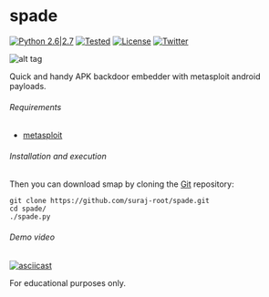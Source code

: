 # spade

[![Python 2.6|2.7](https://img.shields.io/badge/Python-2.7.*-brightgreen.svg)](https://www.python.org/downloads/)
[![Tested](https://img.shields.io/badge/Tested--on-Kali%20Linux-orange.svg)](https://www.kali.org/downloads/)
[![License](https://img.shields.io/badge/License-GNU--GPLv3-yellow.svg)](https://www.gnu.org/licenses/gpl-3.0.en.html)
[![Twitter](https://img.shields.io/badge/twitter-%40r00tx55-0099e5.svg)](https://twitter.com/r00tx55)

![alt tag](http://s21.postimg.org/r8uynyecn/Untitled.png)

Quick and handy APK backdoor embedder with metasploit android payloads.

###### Requirements
* [metasploit](https://www.metasploit.com/)


###### Installation and execution
Then you can download smap by cloning the [Git](https://github.com/suraj-root/spade/) repository:

    git clone https://github.com/suraj-root/spade.git
    cd spade/
    ./spade.py
  
###### Demo video
[![asciicast](https://asciinema.org/a/86309.png)](https://asciinema.org/a/86309?speed=1.3)


For educational purposes only.
